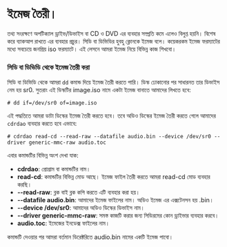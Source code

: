 # ইমেজ তৈরী।

তথ্য সংরক্ষণে অপটিক্যাল ড্রাইভ/ডিভাইস বা CD ও DVD এর ব্যবহার সম্প্রতি কমে এলেও বিলুপ্ত হয়নি। বিশেষ করে ব্যাকআপ রাখতে এর ব্যবহার প্রচুর। সিডি বা ডিভিডির হুবহু ক্লোনকে ইমেজ বলে। কয়েকরকম ইমেজ ফরম্যাটের মধ্যে সবচেয়ে জনপ্রিয় iso ফরম্যাটে। এই লেসনে আমরা ইমেজ নিয়ে বিভিন্ন কাজ শিখবো।

### সিডি বা ডিভিডি থেকে ইমেজ তৈরী করা

সিডি বা ডিভিডি থেকে আমরা `dd` কমান্ড দিয়ে ইমেজ তৈরী করতে পারি। ডিস্ক ঢোকানোর পর সাধারনত তার ডিভাইস নেম হয় sr0. সুতরাং এই ডিস্কটির image.iso নামে একটা ইমেজ বানাতে আমাদের লিখতে হবে:

```
# dd if=/dev/sr0 of=image.iso
```

এই পদ্ধতিতে আমরা ডাটা ডিস্কের ইমেজ তৈরী করতে হবে। তবে অডিও ডিস্কের ইমেজ তৈরী করতে গেলে আমাদের `cdrdao` ব্যবহার করতে হবে এভাবে:

```
# cdrdao read-cd --read-raw --datafile audio.bin --device /dev/sr0 --driver generic-mmc-raw audio.toc
```

এবার কমান্ডটির বিভিন্ন অংশ দেখা যাক:

*  **cdrdao**: প্রোগ্রাম বা কমান্ডটির নাম।
*  **read-cd**: কমান্ডটির বিভিন্ন মোড আছে। ইমেজ ফাইল তৈরী করতে আমরা read-cd মোড ব্যবহার করছি।
*  **--read-raw**: ব্লক বাই ব্লক কপি করতে এটি ব্যবহার করা হয়।
*  **--datafile audio.bin**: আমাদের ইমেজ ফাইলের নাম। অডিও ইমেজ এর এক্সটেনসন হয় .bin।
*  **--device /dev/sr0**: আমাদের অডিও ডিস্কের ডিভাইস নাম।
*  **--driver generic-mmc-raw**: সমস্ত কাজটি করার জন্য সিডিরমের কোন ড্রাইভার ব্যবহার করবে।
*  **audio.toc**: ইমেজের ইনডেক্স ফাইলের নাম।

কমান্ডটি দেওয়ার পর আমরা বর্তমান ডিরেক্টরিতে audio.bin নামের একটি ইমেজ পাবো।

